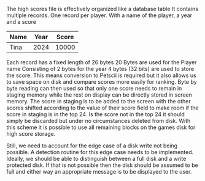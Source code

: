 The high scores file is effectively organized like a database table
It contains multiple records. One record per player.
With a name of the player, a year and a score

|Name|Year|Score|
|----|----|-----|
|Tina|2024|10000|

Each record has a fixed length of 26 bytes
20 Bytes are used for the Player name
Consisting of 2 bytes for the year
4 bytes (32 bits) are used to store the score. This means conversion to Petscii is required but it also allows us to save space on disk and compare scores more easily for ranking.
Byte by byte reading can then used so that only one score needs to remain in staging memory while the rest on display can be directly stored in screen memory. The score in staging is to be added to the screen with the other scores shifted according to the value of their score field to make room if the score in staging is in the top 24. Is the score not in the top 24 it should simply be discarded but under no circumstances deleted from disk. With this scheme it is possible to use all remaining blocks on the games disk for high score storage. 

Still, we need to account for the edge case of a disk write not being possible. 
A detection routine for this edge case needs to be implemented.
Ideally, we should be able to distinguish between a full disk and a write protected disk.
If that is not possible then the disk should be assumed to be full and either way an appropriate message is to be displayed to the user.
